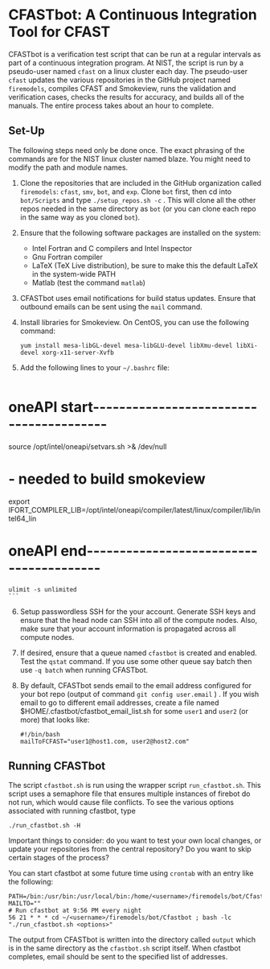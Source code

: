 # CFASTbot: A Continuous Integration Tool for CFAST

CFASTbot is a verification test script that can be run at a regular intervals as part of a continuous integration program. At NIST, the script is run by a pseudo-user named `cfast` on a linux cluster each day. The pseudo-user `cfast` updates the various repositories in the GitHub project named `firemodels`, compiles CFAST and Smokeview, runs the validation and verification cases, checks the results for accuracy, and builds all of the manuals. The entire process takes about an hour to complete.

## Set-Up

The following steps need only be done once. The exact phrasing of the commands are for the NIST linux cluster named blaze. You might need to modify the path and module names.

1. Clone the repositories that are included in the GitHub organization called `firemodels`: `cfast`, `smv`, `bot`, and `exp`. Clone `bot` first, then cd into `bot/Scripts` and type `./setup_repos.sh -c` . This will clone all the other repos needed in the same directory as `bot` (or you can clone each repo in the same way as you cloned `bot`).


2. Ensure that the following software packages are installed on the system:

    * Intel Fortran and C compilers and Intel Inspector
    * Gnu Fortran compiler
    * LaTeX (TeX Live distribution), be sure to make this the default LaTeX in the system-wide PATH
    * Matlab (test the command `matlab`)

3. CFASTbot uses email notifications for build status updates. Ensure that outbound emails can be sent using the `mail` command.

4. Install libraries for Smokeview. On CentOS, you can use the following command:
   ```
   yum install mesa-libGL-devel mesa-libGLU-devel libXmu-devel libXi-devel xorg-x11-server-Xvfb
   ```

5. Add the following lines to your `~/.bashrc` file:
    ```
# oneAPI start----------------------------------------
source /opt/intel/oneapi/setvars.sh >& /dev/null
# - needed to build smokeview
export IFORT_COMPILER_LIB=/opt/intel/oneapi/compiler/latest/linux/compiler/lib/intel64_lin
# oneAPI end----------------------------------------
    ulimit -s unlimited
    ```
   
6. Setup passwordless SSH for the your account. Generate SSH keys and ensure that the head node can SSH into all of the compute nodes. Also, make sure that your account information is propagated across all compute nodes.

7. If desired, ensure that a queue named `cfastbot` is created and enabled. Test the `qstat` command.  If you use some other queue say batch then use `-q batch` when running CFASTbot.  

8. By default, CFASTbot sends email to the email address configured for your bot repo (output of command `git config user.email` ) .  If you wish email to go to different email addresses, create a file named $HOME/.cfastbot/cfastbot_email_list.sh for some `user1` and `user2` (or more) that looks like:
   ```
   #!/bin/bash
   mailToFCFAST="user1@host1.com, user2@host2.com"
   ```

## Running CFASTbot

The script `cfastbot.sh` is run using the wrapper script `run_cfastbot.sh`. This script uses a semaphore file that ensures multiple instances of firebot do not run, which would cause file conflicts. To see the various options associated with running cfastbot, type
```
./run_cfastbot.sh -H
```
Important things to consider: do you want to test your own local changes, or update your repositories from the central repository? Do you want to skip certain stages of the process?

You can start cfastbot at some future time using `crontab` with an entry like the following:
```
PATH=/bin:/usr/bin:/usr/local/bin:/home/<username>/firemodels/bot/Cfastbot:$PATH
MAILTO=""
# Run cfastbot at 9:56 PM every night
56 21 * * * cd ~/<username>/firemodels/bot/Cfastbot ; bash -lc "./run_cfastbot.sh <options>"
```
The output from CFASTbot is written into the directory called `output` which is in the same directory as the `cfastbot.sh` script itself. When cfastbot completes, email should be sent to the specified list of addresses.
